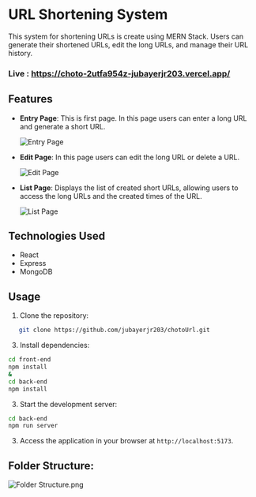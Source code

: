 # URL Shortening System

This system for shortening URLs is create using MERN Stack. Users can generate their shortened URLs, edit the long URLs, and manage their URL history.

### Live : https://choto-2utfa954z-jubayerjr203.vercel.app/

## Features

- **Entry Page**: This is first page. In this page users can enter a long URL and generate a short URL.

  ![Entry Page](https://github.com/jubayerjr203/chotoUrl/blob/main/Page%20Photos/entryPage.png)

- **Edit Page**: In this page users can edit the long URL or delete a URL.

  ![Edit Page](https://github.com/jubayerjr203/chotoUrl/blob/main/Page%20Photos/editPage.png)

- **List Page**: Displays the list of created short URLs, allowing users to access the long URLs and the created times of the URL.

  ![List Page](https://github.com/jubayerjr203/chotoUrl/blob/main/Page%20Photos/historyPage.png)

## Technologies Used

- React
- Express
- MongoDB

## Usage

1. Clone the repository:

```bash
   git clone https://github.com/jubayerjr203/chotoUrl.git
```

3. Install dependencies:

```bash
cd front-end
npm install
&
cd back-end
npm install
```

3. Start the development server:

```bash
cd back-end
npm run server
```

3. Access the application in your browser at `http://localhost:5173`.

## Folder Structure:

![Folder Structure.png](https://github.com/jubayerjr203/chotoUrl/blob/main/Page%20Photos/Folder%20Structure.png)
